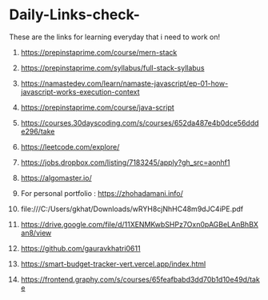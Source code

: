 # Daily-Links-check-
These are the links for learning everyday that i need to work on!
1. https://prepinstaprime.com/course/mern-stack

2. https://prepinstaprime.com/syllabus/full-stack-syllabus

3. https://namastedev.com/learn/namaste-javascript/ep-01-how-javascript-works-execution-context

4. https://prepinstaprime.com/course/java-script

5. https://courses.30dayscoding.com/s/courses/652da487e4b0dce56ddde296/take

6. https://leetcode.com/explore/

7. https://jobs.dropbox.com/listing/7183245/apply?gh_src=aonhf1

8. https://algomaster.io/

9. For personal portfolio : https://zhohadamani.info/

10. file:///C:/Users/gkhat/Downloads/wRYH8cjNhHC48m9dJC4iPE.pdf

11. https://drive.google.com/file/d/11XENMKwbSHPz7Oxn0pAGBeLAnBhBXan8/view

12. https://github.com/gauravkhatri0611

13. https://smart-budget-tracker-vert.vercel.app/index.html

14. https://frontend.graphy.com/s/courses/65feafbabd3dd70b1d10e49d/take

